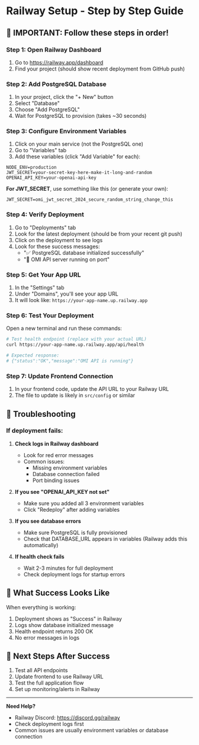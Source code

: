 # Railway Setup - Step by Step Guide

## 🚨 IMPORTANT: Follow these steps in order!

### Step 1: Open Railway Dashboard
1. Go to https://railway.app/dashboard
2. Find your project (should show recent deployment from GitHub push)

### Step 2: Add PostgreSQL Database
1. In your project, click the "+ New" button
2. Select "Database" 
3. Choose "Add PostgreSQL"
4. Wait for PostgreSQL to provision (takes ~30 seconds)

### Step 3: Configure Environment Variables
1. Click on your main service (not the PostgreSQL one)
2. Go to "Variables" tab
3. Add these variables (click "Add Variable" for each):

```
NODE_ENV=production
JWT_SECRET=your-secret-key-here-make-it-long-and-random
OPENAI_API_KEY=your-openai-api-key
```

**For JWT_SECRET**, use something like this (or generate your own):
```
JWT_SECRET=omi_jwt_secret_2024_secure_random_string_change_this
```

### Step 4: Verify Deployment
1. Go to "Deployments" tab
2. Look for the latest deployment (should be from your recent git push)
3. Click on the deployment to see logs
4. Look for these success messages:
   - "✅ PostgreSQL database initialized successfully"
   - "🚀 OMI API server running on port"

### Step 5: Get Your App URL
1. In the "Settings" tab
2. Under "Domains", you'll see your app URL
3. It will look like: `https://your-app-name.up.railway.app`

### Step 6: Test Your Deployment
Open a new terminal and run these commands:

```bash
# Test health endpoint (replace with your actual URL)
curl https://your-app-name.up.railway.app/api/health

# Expected response:
# {"status":"OK","message":"OMI API is running"}
```

### Step 7: Update Frontend Connection
1. In your frontend code, update the API URL to your Railway URL
2. The file to update is likely in `src/config` or similar

## 🚨 Troubleshooting

### If deployment fails:

1. **Check logs in Railway dashboard**
   - Look for red error messages
   - Common issues:
     - Missing environment variables
     - Database connection failed
     - Port binding issues

2. **If you see "OPENAI_API_KEY not set"**
   - Make sure you added all 3 environment variables
   - Click "Redeploy" after adding variables

3. **If you see database errors**
   - Make sure PostgreSQL is fully provisioned
   - Check that DATABASE_URL appears in variables (Railway adds this automatically)

4. **If health check fails**
   - Wait 2-3 minutes for full deployment
   - Check deployment logs for startup errors

## 📝 What Success Looks Like

When everything is working:
1. Deployment shows as "Success" in Railway
2. Logs show database initialized message
3. Health endpoint returns 200 OK
4. No error messages in logs

## 🎯 Next Steps After Success

1. Test all API endpoints
2. Update frontend to use Railway URL
3. Test the full application flow
4. Set up monitoring/alerts in Railway

---

**Need Help?**
- Railway Discord: https://discord.gg/railway
- Check deployment logs first
- Common issues are usually environment variables or database connection